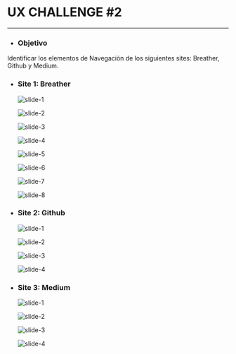 # **UX CHALLENGE #2**
-----

- ### **Objetivo**

Identificar los elementos de Navegación de los siguientes sites: Breather, Github y Medium.

- ### **Site 1: Breather**

    ![slide-1](assets/images/b1.png)

    ![slide-2](assets/images/b2.png)

    ![slide-3](assets/images/b3.png)

    ![slide-4](assets/images/b4.png)

    ![slide-5](assets/images/b5.png)

    ![slide-6](assets/images/b6.png)

    ![slide-7](assets/images/b7.png)

    ![slide-8](assets/images/b8.png)

- ### **Site 2: Github**

    ![slide-1](assets/images/g1.png)

    
    ![slide-2](assets/images/g2.png)

    
    ![slide-3](assets/images/g3.png)

    
    ![slide-4](assets/images/g4.png)

- ### **Site 3: Medium**

    ![slide-1](assets/images/m1.png)

    ![slide-2](assets/images/m2.png)

    ![slide-3](assets/images/m3.png)

    ![slide-4](assets/images/m4.png)








